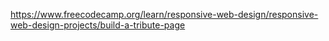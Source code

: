 https://www.freecodecamp.org/learn/responsive-web-design/responsive-web-design-projects/build-a-tribute-page